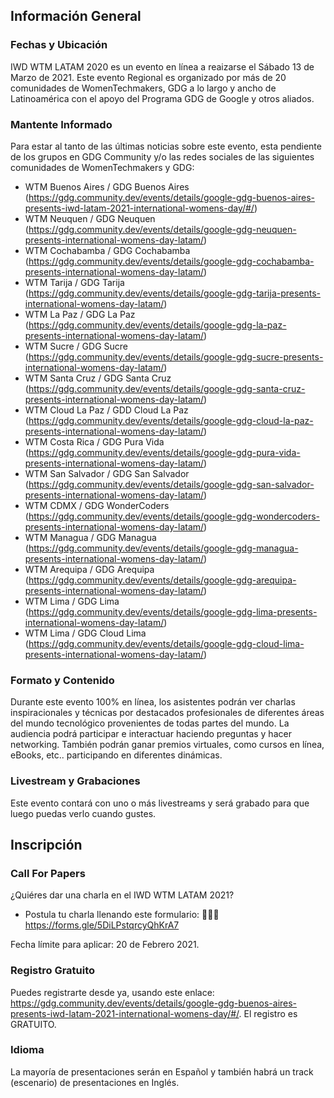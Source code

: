 ## Información General

### Fechas y Ubicación

IWD WTM LATAM 2020 es un evento en línea a reaizarse el Sábado 13 de Marzo de 2021. Este evento Regional es organizado por más de 20 comunidades de WomenTechmakers, GDG a lo largo y ancho de Latinoamérica con el apoyo del Programa GDG de Google y otros aliados.

### Mantente Informado

Para estar al tanto de las últimas noticias sobre este evento, esta pendiente de los grupos en GDG Community y/o las redes sociales de las siguientes comunidades de WomenTechmakers y GDG:

- WTM Buenos Aires / GDG Buenos Aires (https://gdg.community.dev/events/details/google-gdg-buenos-aires-presents-iwd-latam-2021-international-womens-day/#/)
- WTM Neuquen / GDG Neuquen (https://gdg.community.dev/events/details/google-gdg-neuquen-presents-international-womens-day-latam/)
- WTM Cochabamba / GDG Cochabamba  (https://gdg.community.dev/events/details/google-gdg-cochabamba-presents-international-womens-day-latam/)
- WTM Tarija / GDG Tarija (https://gdg.community.dev/events/details/google-gdg-tarija-presents-international-womens-day-latam/)
- WTM La Paz / GDG La Paz (https://gdg.community.dev/events/details/google-gdg-la-paz-presents-international-womens-day-latam/)
- WTM Sucre / GDG Sucre (https://gdg.community.dev/events/details/google-gdg-sucre-presents-international-womens-day-latam/)
- WTM Santa Cruz / GDG Santa Cruz (https://gdg.community.dev/events/details/google-gdg-santa-cruz-presents-international-womens-day-latam/)
- WTM Cloud La Paz / GDD Cloud La Paz (https://gdg.community.dev/events/details/google-gdg-cloud-la-paz-presents-international-womens-day-latam/)
- WTM Costa Rica / GDG  Pura Vida (https://gdg.community.dev/events/details/google-gdg-pura-vida-presents-international-womens-day-latam/)
- WTM San Salvador / GDG San Salvador (https://gdg.community.dev/events/details/google-gdg-san-salvador-presents-international-womens-day-latam/)
- WTM CDMX / GDG WonderCoders (https://gdg.community.dev/events/details/google-gdg-wondercoders-presents-international-womens-day-latam/)
- WTM Managua / GDG Managua (https://gdg.community.dev/events/details/google-gdg-managua-presents-international-womens-day-latam/)
- WTM Arequipa / GDG Arequipa (https://gdg.community.dev/events/details/google-gdg-arequipa-presents-international-womens-day-latam/)
- WTM Lima / GDG Lima (https://gdg.community.dev/events/details/google-gdg-lima-presents-international-womens-day-latam/)
- WTM Lima / GDG Cloud Lima (https://gdg.community.dev/events/details/google-gdg-cloud-lima-presents-international-womens-day-latam/)

### Formato y Contenido

Durante este evento 100% en línea, los asistentes podrán ver charlas inspiracionales y técnicas por destacados profesionales de diferentes áreas del mundo tecnológico provenientes de todas partes del mundo. La audiencia podrá participar e interactuar haciendo preguntas y hacer networking. También podrán ganar premios virtuales, como cursos en línea, eBooks, etc.. participando en diferentes dinámicas.

### Livestream y Grabaciones

Este evento contará con uno o más livestreams y será grabado para que luego puedas verlo cuando gustes.

## Inscripción

### Call For Papers

¿Quiéres dar una charla en el IWD WTM LATAM 2021?

- Postula tu charla llenando este formulario: 👩🏻‍💻 https://forms.gle/5DiLPstqrcyQhKrA7

Fecha límite para aplicar: 20 de Febrero 2021.


### Registro Gratuito

Puedes registrarte desde ya, usando este enlace: https://gdg.community.dev/events/details/google-gdg-buenos-aires-presents-iwd-latam-2021-international-womens-day/#/. El registro es GRATUITO.

### Idioma

La mayoría de presentaciones serán en Español y también habrá un track (escenario) de presentaciones en Inglés.

